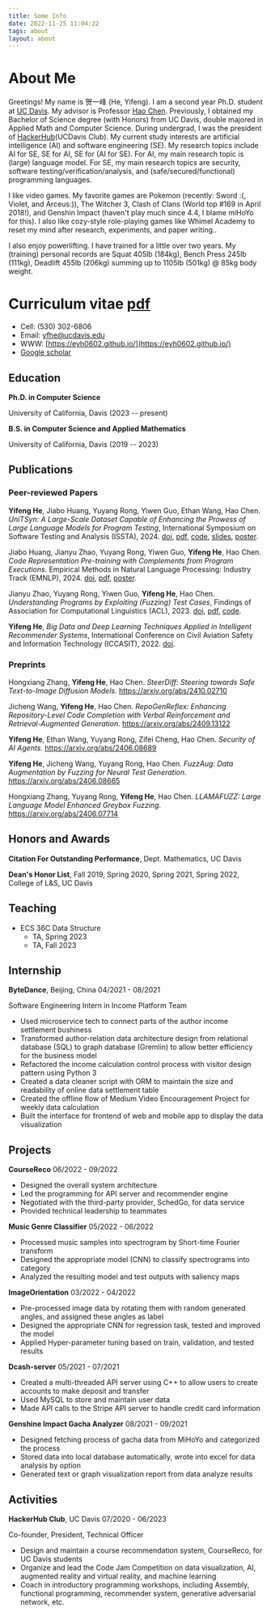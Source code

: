 ```yaml
---
title: Some Info
date: 2022-11-25 11:04:22
tags: about
layout: about
---
```


# About Me

Greetings! My name is 贺一峰 (He, Yifeng).
I am a second year Ph.D. student at [UC Davis](https://www.ucdavis.edu).
My advisor is Professor [Hao Chen](https://www.cs.ucdavis.edu/~hchen/).
Previously, I obtained my Bachelor of Science degree (with Honors) from UC Davis,
double majored in Applied Math and Computer Science.
During undergrad, I was the president of [HackerHub](https://hackerhub-ucdavis.github.io/)(UCDavis Club).
My current study interests are artificial intelligence (AI) and software engineering (SE).
My research topics include AI for SE, SE for AI, SE for (AI for SE).
For AI, my main research topic is (large) language model.
For SE, my main research topics are security, software testing/verification/analysis, and (safe/secured/functional) programming languages. 

<!-- Apart from academics, my interests cover more topics. -->
I like video games. My favorite games are Pokemon (recently: Sword :(, Violet, and Arceus:)), 
The Witcher 3, Clash of Clans (World top #169 in April 2018!), 
and Genshin Impact (haven't play much since 4.4, I blame miHoYo for this).
I also like cozy-style role-playing games like Whimel Academy to reset my mind after research, experiments, and paper writing..
<!-- I also love music (from an audiophile perspective) and [photography](https://www.instagram.com/ethan0he1/)! -->
I also enjoy powerlifting.
I have trained for a little over two years.
My (training) personal records are Squat 405lb (184kg), Bench Press 245lb (111kg), Deadlift 455lb (206kg)
summing up to 1105lb (501kg) @ 85kg body weight.


# Curriculum vitae [pdf](./yfhe-cv.pdf)

- Cell: (530) 302-6806
- Email: yfhe@ucdavis.edu
- WWW: [https://eyh0602.github.io/](https://eyh0602.github.io/)
- [Google scholar](https://scholar.google.com/citations?user=zNLAMg0AAAAJ&hl=en)

## Education

**Ph.D. in Computer Science**

University of California, Davis (2023 -- present)

**B.S. in Computer Science and Applied Mathematics**

University of California, Davis (2019 -- 2023)

## Publications

### Peer-reviewed Papers

**Yifeng He**, Jiabo Huang, Yuyang Rong, Yiwen Guo, Ethan Wang, Hao Chen.
_UniTSyn: A Large-Scale Dataset Capable of Enhancing the Prowess of Large Language Models for Program Testing_,
International Symposium on Software Testing and Analysis (ISSTA), 2024.
[doi](https://doi.org/10.1145/3650212.3680342),
[pdf](/publications/he2024unitsyn.pdf),
[code](https://github.com/SecurityLab-UCD/UniTSyn),
[slides](/publications/he2024unitsyn_slides.pdf),
[poster](/publications/he2024unitsyn_poster.pdf).


Jiabo Huang, Jianyu Zhao, Yuyang Rong, Yiwen Guo, **Yifeng He**, Hao Chen.
_Code Representation Pre-training with Complements from Program Executions_.
Empirical Methods in Natural Language Processing: Industry Track (EMNLP), 2024.
[doi](https://aclanthology.org/2024.emnlp-industry.21/),
[pdf](https://aclanthology.org/2024.emnlp-industry.21.pdf),
[poster](/publications/huang2024code_poster.pdf).


Jianyu Zhao, Yuyang Rong, Yiwen Guo, **Yifeng He**, Hao Chen.
_Understanding Programs by Exploiting (Fuzzing) Test Cases_,
Findings of Association for Computational Linguistics (ACL), 2023.
[doi](https://doi.org/10.18653/v1/2023.findings-acl.678),
[pdf](https://aclanthology.org/2023.findings-acl.678.pdf),
[code](https://github.com/rabbitjy/FuzzTuning).

**Yifeng He**,
_Big Data and Deep Learning Techniques Applied in Intelligent Recommender Systems_,
International Conference on Civil Aviation Safety and Information Technology (ICCASIT), 2022.
[doi](https://doi.org/10.1109/ICCASIT55263.2022.9986837).

### Preprints

Hongxiang Zhang, **Yifeng He**, Hao Chen.
_SteerDiff: Steering towards Safe Text-to-Image Diffusion Models_.
https://arxiv.org/abs/2410.02710

Jicheng Wang, **Yifeng He**, Hao Chen.
_RepoGenReflex: Enhancing Repository-Level Code Completion with Verbal Reinforcement and Retrieval-Augmented Generation_.
https://arxiv.org/abs/2409.13122

**Yifeng He**, Ethan Wang, Yuyang Rong, Zifei Cheng, Hao Chen.
_Security of AI Agents_.
https://arxiv.org/abs/2406.08689

**Yifeng He**, Jicheng Wang, Yuyang Rong, Hao Chen.
_FuzzAug: Data Augmentation by Fuzzing for Neural Test Generation_.
https://arxiv.org/abs/2406.08665

Hongxiang Zhang, Yuyang Rong, **Yifeng He**, Hao Chen.
_LLAMAFUZZ: Large Language Model Enhanced Greybox Fuzzing_.
https://arxiv.org/abs/2406.07714


## Honors and Awards

**Citation For Outstanding Performance**, Dept. Mathematics, UC Davis

**Dean's Honor List**, Fall 2019, Spring 2020, Spring 2021, Spring 2022, College of L&S, UC Davis

## Teaching

- ECS 36C Data Structure
  - TA, Spring 2023
  - TA, Fall 2023

## Internship

**ByteDance**, Beijing, China 04/2021 - 08/2021

Software Engineering Intern in Income Platform Team

- Used microservice tech to connect parts of the author income settlement bushiness
- Transformed author-relation data architecture design from relational database (SQL) to graph database (Gremlin) to allow better efficiency for the business model
- Refactored the income calculation control process with visitor design pattern using Python 3
- Created a data cleaner script with ORM to maintain the size and readability of online data settlement table
- Created the offline flow of Medium Video Encouragement Project for weekly data calculation
- Built the interface for frontend of web and mobile app to display the data visualization

## Projects

**CourseReco** 06/2022 - 09/2022

- Designed the overall system architecture
- Led the programming for API server and recommender engine
- Negotiated with the third-party provider, SchedGo, for data service
- Provided technical leadership to teammates

**Music Genre Classifier** 05/2022 - 06/2022

- Processed music samples into spectrogram by Short-time Fourier transform
- Designed the appropriate model (CNN) to classify spectrograms into category
- Analyzed the resulting model and test outputs with saliency maps

**ImageOrientation** 03/2022 - 04/2022

- Pre-processed image data by rotating them with random generated angles, and assigned these angles as label
- Designed the appropriate CNN for regression task, tested and improved the model
- Applied Hyper-parameter tuning based on train, validation, and tested results

**Dcash-server** 05/2021 - 07/2021

- Created a multi-threaded API server using C++ to allow users to create accounts to make deposit and transfer
- Used MySQL to store and maintain user data
- Made API calls to the Stripe API server to handle credit card information

**Genshine Impact Gacha Analyzer** 08/2021 - 09/2021

- Designed fetching process of gacha data from MiHoYo and categorized the process
- Stored data into local database automatically, wrote into excel for data analysis by option
- Generated text or graph visualization report from data analyze results

## Activities

**HackerHub Club**, UC Davis 07/2020 - 06/2023

Co-founder, President, Technical Officer

- Design and maintain a course recommendation system, CourseReco, for UC Davis students
- Organize and lead the Code Jam Competition on data visualization, AI, augmented reality and virtual reality, and machine learning
- Coach in introductory programming workshops, including Assembly, functional programming, recommender system, generative adversarial network, etc.
